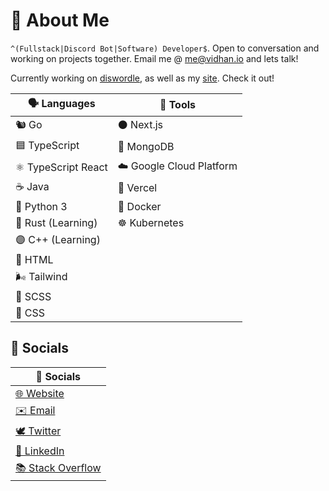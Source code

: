 # 👋 About Me

`^(Fullstack|Discord Bot|Software) Developer$`. Open to conversation and working on projects together. Email me @ [me@vidhan.io](mailto:me@vidhan.io) and lets talk!

Currently working on [diswordle](https://github.com/vidhanio/diswordle), as well as my [site](https://github.com/vidhanio/site). Check it out!

| 🗣️ Languages        | 🔧 Tools                 |
| ------------------ | ----------------------- |
| 🐿️ Go               | ⚫️ Next.js               |
| 🟦 TypeScript       | 🍃 MongoDB               |
| ⚛️ TypeScript React | ☁️ Google Cloud Platform |
| ☕️ Java             | 🔼 Vercel                |
| 🐍 Python 3         | 🐳 Docker                |
| 🦀 Rust (Learning)  | ☸️ Kubernetes            |
| 🟣 C++ (Learning)   |                         |
| 📄 HTML             |                         |
| 🌬 Tailwind         |                         |
| 💞 SCSS             |                         |
| 🎨 CSS              |                         |

## 💬 Socials

| 💬 Socials                                                          |
| ------------------------------------------------------------------ |
| [🌐 Website](https://vidhan.io)                                     |
| [✉️ Email](mailto:me@vidhan.io)                                     |
| [🕊 Twitter](https://twitter.com/vidhanio)                          |
| [💼 LinkedIn](https://www.linkedin.com/in/vidhanio/)                |
| [📚 Stack Overflow](https://stackoverflow.com/users/6878838/vidhan) |
